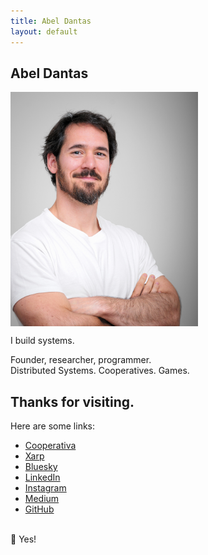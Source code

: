 ```yaml
---
title: Abel Dantas
layout: default
---
```


## Abel Dantas

<!-- ![A light-skinned man in his mid-30s with dark brown, slightly wavy hair and a well-groomed beard stands against a neutral gray background. His eyes are deep-set and dark, and he has a confident, warm smile. He is wearing a plain white T-shirt and has a relaxed posture with his arms crossed. His muscular arms and lightly tanned skin suggest an active lifestyle. His expression is approachable and self-assured, conveying a sense of quiet confidence (AI generated).](assets/abel-dantas.jpg) -->

<img src="assets/abel-dantas.jpg" alt="A light-skinned man in his mid-30s with dark brown, slightly wavy hair and a well-groomed beard stands against a neutral gray background. His eyes are deep-set and dark, and he has a confident, warm smile. He is wearing a plain white T-shirt and has a relaxed posture with his arms crossed. His muscular arms and lightly tanned skin suggest an active lifestyle. His expression is approachable and self-assured, conveying a sense of quiet confidence (this description was AI generated)." width="300" align="left">

<br style="clear: both;">

I build systems.

Founder, researcher, programmer. <br>
Distributed Systems. Cooperatives. Games.

<!-- _"It is better to light a match than to curse the darkness"_ (Unknown) -->

## Thanks for visiting.
Here are some links:

- [Cooperativa](https://cpds.pt/)
- [Xarp](https://xarp.pt/)
- [Bluesky](https://bsky.app/profile/abeldantas.bsky.social)
- [LinkedIn](https://linkedin.com/in/abel-dantas)
- [Instagram](https://www.instagram.com/affdantas/)
- [Medium](https://medium.com/@dantas.abel)
- [GitHub](https://github.com/abeldantas)

<br>
🔮 Yes!

